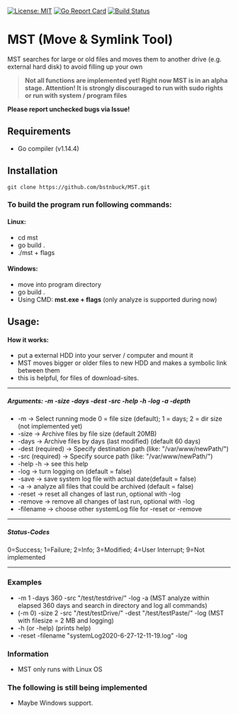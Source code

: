 [![License: MIT](https://img.shields.io/badge/License-MIT-blue.svg)](https://github.com/bstnbuck/Simple-Go-Blockchain/blob/master/LICENSE)
[![Go Report Card](https://goreportcard.com/badge/github.com/bstnbuck/MST)](https://goreportcard.com/report/github.com/bstnbuck/MST)
[![Build Status](https://travis-ci.org/bstnbuck/MST.svg?branch=master)](https://travis-ci.org/bstnbuck/MST)
# MST (Move & Symlink Tool)

MST searches for large or old files and moves them to another drive (e.g. external hard disk) to avoid filling up your own

>**Not all functions are implemented yet! Right now MST is in an alpha stage.
  Attention! It is strongly discouraged to run with sudo rights	or run with system / program files**

**Please report unchecked bugs via Issue!**

## Requirements
* Go compiler (v1.14.4)

## Installation
`git clone https://github.com/bstnbuck/MST.git`

### To build the program run following commands:
#### Linux:    
  * cd mst
  * go build .
  * ./mst + flags

#### Windows:  
  * move into program directory
  * go build .
  * Using CMD: **mst.exe + flags** (only analyze is supported during now)

## Usage:
#### How it works:
- put a external HDD into your server / computer and mount it
- MST moves bigger or older files to new HDD and makes a symbolic link between them
- this is helpful, for files of download-sites.
***
##### Arguments: 	**-m -size -days -dest -src -help -h -log -a -depth**
- -m -> Select running mode 0 = file size (default); 1 = days; 2 = dir size (not implemented yet)
- -size -> Archive files by file size (default 20MB)
- -days -> Archive files by days (last modified) (default 60 days)
- -dest (required) -> Specify destination path (like: "/var/www/newPath/")
- -src (required) -> Specify source path (like: "/var/www/newPath/")
- -help -h -> see this help
- -log	-> turn logging on (default = false)
- -save	-> save system log file with actual date(default = false)
- -a -> analyze all files that could be archived (default = false)
- -reset	-> reset all changes of last run, optional with -log
- -remove -> remove all changes of last run, optional with -log
- -filename	-> choose other systemLog file for -reset or -remove
***
##### Status-Codes
0=Success; 1=Failure; 2=Info; 3=Modified; 4=User Interrupt; 9=Not implemented
***

### Examples
- -m 1 -days 360 -src "/test/testdrive/" -log -a (MST analyze within elapsed 360 days and search in directory and log all commands)
- (-m 0) -size 2 -src "/test/testDrive/" -dest "/test/testPaste/" -log (MST with filesize = 2 MB and logging)
- -h (or -help) (prints help)
- -reset -filename "systemLog2020-6-27-12-11-19.log" -log


### Information
- MST only runs with Linux OS

### The following is still being implemented
* Maybe Windows support.
